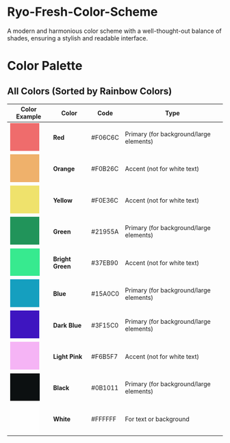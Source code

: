 # Ryo-Fresh-Color-Scheme
A modern and harmonious color scheme with a well-thought-out balance of shades, ensuring a stylish and readable interface.

# Color Palette

## All Colors (Sorted by Rainbow Colors)

| Color Example      | Color        | Code      | Type                    |
|--------------------|--------------|-----------|-------------------------|
| ![F06C6C](./colors/F06C6C.png) | **Red**        | #F06C6C   | Primary (for background/large elements) |
| ![F0B26C](./colors/F0B26C.png) | **Orange**     | #F0B26C   | Accent (not for white text) |
| ![F0E36C](./colors/F0E36C.png) | **Yellow**     | #F0E36C   | Accent (not for white text) |
| ![21955A](./colors/21955A.png) | **Green**      | #21955A   | Primary (for background/large elements) |
| ![37EB90](./colors/37EB90.png) | **Bright Green** | #37EB90   | Accent (not for white text) |
| ![15A0C0](./colors/15A0C0.png) | **Blue**       | #15A0C0   | Primary (for background/large elements) |
| ![3F15C0](./colors/3F15C0.png) | **Dark Blue**  | #3F15C0   | Primary (for background/large elements) |
| ![F6B5F7](./colors/F6B5F7.png) | **Light Pink** | #F6B5F7   | Accent (not for white text) |
| ![0B1011](./colors/0B1011.png) | **Black**      | #0B1011   | Primary (for background/large elements) |
| ![FFFFFF](./colors/FFFFFF.png) | **White**      | #FFFFFF   | For text or background |

